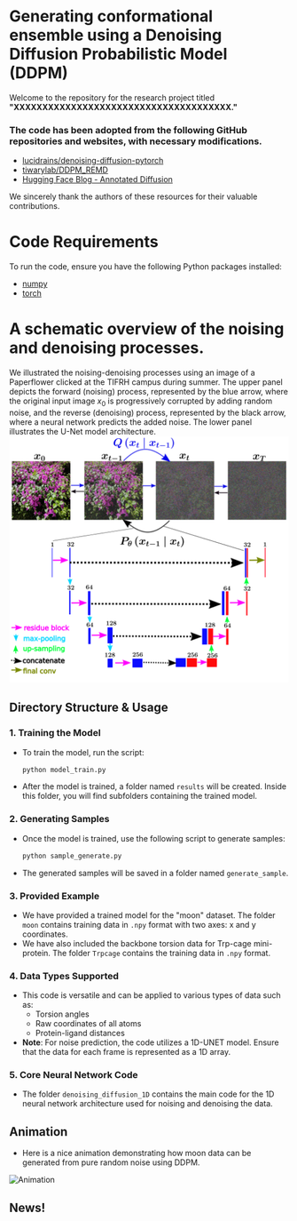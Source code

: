 # Generating conformational ensemble using a Denoising Diffusion Probabilistic Model (DDPM)

Welcome to the repository for the research project titled **"XXXXXXXXXXXXXXXXXXXXXXXXXXXXXXXXXXXXXX."**

### The code has been adopted from the following GitHub repositories and websites, with necessary modifications.

- [lucidrains/denoising-diffusion-pytorch](https://github.com/lucidrains/denoising-diffusion-pytorch)  
- [tiwarylab/DDPM_REMD](https://github.com/tiwarylab/DDPM_REMD)  
- [Hugging Face Blog - Annotated Diffusion](https://huggingface.co/blog/annotated-diffusion)  

We sincerely thank the authors of these resources for their valuable contributions.

# Code Requirements

To run the code, ensure you have the following Python packages installed:

- [numpy](https://numpy.org/)
- [torch](https://pytorch.org/)

# A schematic overview of the noising and denoising processes.

We illustrated the noising-denoising processes
using an image of a Paperflower clicked at the TIFRH campus during summer. The upper panel depicts the forward (noising)
process, represented by the blue arrow, where the original input image $x_0$ is progressively corrupted by adding random noise,
and the reverse (denoising) process, represented by the black arrow, where a neural network predicts the added noise. The
lower panel illustrates the U-Net model architecture.
![](schematic_git.png)

## Directory Structure & Usage

### 1. **Training the Model**
   - To train the model, run the script:
     ```bash
     python model_train.py
     ```
   - After the model is trained, a folder named `results` will be created. Inside this folder, you will find subfolders containing the trained model.

### 2. **Generating Samples**
   - Once the model is trained, use the following script to generate samples:
     ```bash
     python sample_generate.py
     ```
   - The generated samples will be saved in a folder named `generate_sample`.

### 3. **Provided Example**
   - We have provided a trained model for the "moon" dataset. The folder `moon` contains training data in `.npy` format with two axes: x and y coordinates.
   - We have also included the backbone torsion data for Trp-cage mini-protein. The folder `Trpcage` contains the training data in `.npy` format.

### 4. **Data Types Supported**
   - This code is versatile and can be applied to various types of data such as:
     - Torsion angles
     - Raw coordinates of all atoms
     - Protein-ligand distances
   - **Note**: For noise prediction, the code utilizes a 1D-UNET model. Ensure that the data for each frame is represented as a 1D array.

### 5. **Core Neural Network Code**
   - The folder `denoising_diffusion_1D` contains the main code for the 1D neural network architecture used for noising and denoising the data.

## Animation

- Here is a nice animation demonstrating how moon data can be generated from pure random noise using DDPM.

![Animation](animation.gif)

## News!

